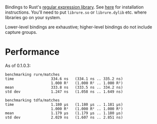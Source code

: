 Bindings to Rust's [regular expression library](https://github.com/rust-lang/regex). See [here](https://github.com/rust-lang/regex/tree/master/regex-capi#c-api-for-rusts-regex-engine) for installation instructions. You'll need to put `librure.so` or `librure.dylib` etc. where libraries go on your system.

Lower-level bindings are exhaustive; higher-level bindings do not include
capture groups.

# Performance

As of 0.1.0.3:

```
benchmarking rure/matches
time                 334.6 ns   (334.1 ns .. 335.2 ns)
                     1.000 R²   (1.000 R² .. 1.000 R²)
mean                 333.8 ns   (333.5 ns .. 334.2 ns)
std dev              1.247 ns   (1.058 ns .. 1.649 ns)

benchmarking tdfa/matches
time                 1.180 μs   (1.180 μs .. 1.181 μs)
                     1.000 R²   (1.000 R² .. 1.000 R²)
mean                 1.179 μs   (1.179 μs .. 1.180 μs)
std dev              2.029 ns   (1.607 ns .. 2.851 ns)
```
